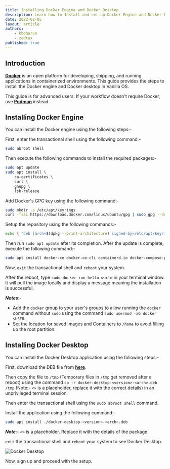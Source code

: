 ```yaml
---
title: Installing Docker Engine and Docker Desktop
description: Learn how to Install and set up Docker Engine and Docker Desktop in Vanilla OS.
date: 2022-02-05
layout: article
authors: 
    - kbdharun
    - zedtux
published: true
---
```


## Introduction

[**Docker**](https://www.docker.com/) is an open platform for developing, shipping, and running applications in containerized environments. This guide provides the steps to install the Docker engine and Docker desktop in Vanilla OS.

This guide is for advanced users. If your workflow doesn't require Docker,  use [**Podman**](https://podman.io/) instead.

## Installing Docker Engine

You can install the Docker engine using the following steps:-

First, enter the transactional shell using the following command:-

```bash
sudo abroot shell
```

Then execute the following commands to install the required packages:-

```bash
sudo apt update
sudo apt install \
    ca-certificates \
    curl \
    gnupg \
    lsb-release
```

Add Docker's GPG key using the following command:-

```bash
sudo mkdir -p /etc/apt/keyrings
curl -fsSL https://download.docker.com/linux/ubuntu/gpg | sudo gpg --dearmor -o /etc/apt/keyrings/docker.gpg
```

Setup the repository using the following commands:-

```bash
echo \ "deb [arch=$(dpkg --print-architecture) signed-by=/etc/apt/keyrings/docker.gpg] https://download.docker.com/linux/ubuntu \ $(lsb_release -cs) stable" | sudo tee /etc/apt/sources.list.d/docker.list > /dev/null
```

Then run `sudo apt update` after its completion. After the update is complete, execute the following command:-

```bash
sudo apt install docker-ce docker-ce-cli containerd.io docker-compose-plugin
```

Now, `exit` the transactional shell and `reboot` your system.

After the reboot, type `sudo docker run hello-world` in your terminal window. It will pull the image locally and display a message meaning the installation is successful.

**_Notes_**:-

- Add the `docker` group to your user's groups to allow running the `docker` command without `sudo` using the command `sudo usermod -aG docker $USER`.
- Set the location for saved Images and Containers to `/home` to avoid filling up the root partition.

## Installing Docker Desktop

You can install the Docker Desktop application using the following steps:-

First, download the DEB file from [**here**](https://docs.docker.com/desktop/install/ubuntu/).

Then copy the file to `/tmp` (Temporary files in `/tmp` get removed after a reboot) using the command `cp -r docker-desktop-<version>-<arch>.deb /tmp` (Note:- `<>` is a placeholder, replace it with the correct details) in an unprivileged terminal session.

Then enter the transactional shell using the `sudo abroot shell` command.

Install the application using the following command:-

```bash
sudo apt install ./docker-desktop-<version>-<arch>.deb
```

**_Note_**:- `<>` is a placeholder. Replace it with the details of the package.

`exit` the transactional shell and `reboot` your system to see Docker Desktop.

![Docker Desktop](/assets/uploads/Miscellaneous/Docker-Desktop.webp)

Now, sign up and proceed with the setup.
